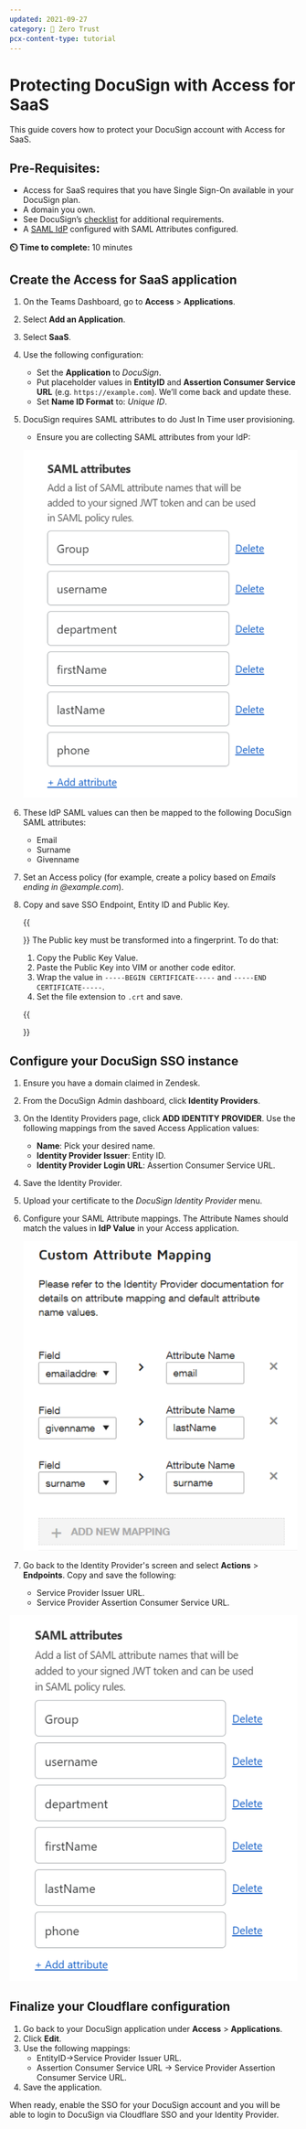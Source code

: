 ```yaml
---
updated: 2021-09-27
category: 🔐 Zero Trust
pcx-content-type: tutorial
---
```


# Protecting DocuSign with Access for SaaS

This guide covers how to protect your DocuSign account with Access for SaaS.

## Pre-Requisites:

- Access for SaaS requires that you have Single Sign-On available in your DocuSign plan.
- A domain you own.
- See DocuSign’s [checklist](https://support.docusign.com/en/guides/org-admin-guide-single-sign-on-overview) for additional requirements.
- A [SAML IdP](/identity/idp-integration/generic-saml) configured with SAML Attributes configured.

**⏲️ Time to complete:** 10 minutes

## Create the Access for SaaS application

1. On the Teams Dashboard, go to **Access** > **Applications**.
1. Select **Add an Application**.
1. Select **SaaS**.
1. Use the following configuration:
   - Set the **Application** to _DocuSign_.
   - Put placeholder values in **EntityID** and **Assertion Consumer Service URL** (e.g. `https://example.com`). We’ll come back and update these.
   - Set **Name ID Format** to: _Unique ID_.
1. DocuSign requires SAML attributes to do Just In Time user provisioning.

   - Ensure you are collecting SAML attributes from your IdP:

   ![DocuSign SAML Attributes](../static/zero-trust-security/docusign/saml-attributes.png)

1. These IdP SAML values can then be mapped to the following DocuSign SAML attributes:
   - Email
   - Surname
   - Givenname
1. Set an Access policy (for example, create a policy based on _Emails ending in @example.com_).
1. Copy and save SSO Endpoint, Entity ID and Public Key.

   {{<Aside type="note">}}
   The Public key must be transformed into a fingerprint. To do that:

   1. Copy the Public Key Value.
   1. Paste the Public Key into VIM or another code editor.
   1. Wrap the value in `-----BEGIN CERTIFICATE-----` and `-----END CERTIFICATE-----`.
   1. Set the file extension to `.crt` and save.

   {{</Aside>}}

## Configure your DocuSign SSO instance

1. Ensure you have a domain claimed in Zendesk.
1. From the DocuSign Admin dashboard, click **Identity Providers**.
1. On the Identity Providers page, click **ADD IDENTITY PROVIDER**. Use the following mappings from the saved Access Application values:
   - **Name**: Pick your desired name.
   - **Identity Provider Issuer**: Entity ID.
   - **Identity Provider Login URL**: Assertion Consumer Service URL.
1. Save the Identity Provider.
1. Upload your certificate to the _DocuSign Identity Provider_ menu.
1. Configure your SAML Attribute mappings. The Attribute Names should match the values in **IdP Value** in your Access application.

   ![DocuSign Custom Attributes mapping](../static/zero-trust-security/docusign/custom-attribute-mapping.png)

1. Go back to the Identity Provider's screen and select **Actions** > **Endpoints**. Copy and save the following:
   - Service Provider Issuer URL.
   - Service Provider Assertion Consumer Service URL.

![DocuSign SAML 2.0 Endpoints](../static/zero-trust-security/docusign/saml-endpoints.png)

## Finalize your Cloudflare configuration

1. Go back to your DocuSign application under **Access** > **Applications**.
1. Click **Edit**.
1. Use the following mappings:
   - EntityID->Service Provider Issuer URL.
   - Assertion Consumer Service URL -> Service Provider Assertion Consumer Service URL.
1. Save the application.

When ready, enable the SSO for your DocuSign account and you will be able to login to DocuSign via Cloudflare SSO and your Identity Provider.
